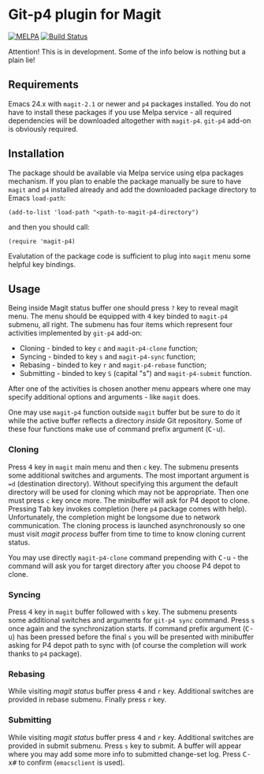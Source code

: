 # Git-p4 plugin for Magit #

[![MELPA](http://melpa.org/packages/magit-p4-badge.svg)](http://melpa.org/#/magit-p4)
[![Build Status](https://travis-ci.org/lexa/magit-p4.svg?branch=master)](https://travis-ci.org/lexa/magit-p4)

Attention! This is in development. Some of the info below is nothing but a plain lie!

## Requirements ##

Emacs 24.x with `magit-2.1` or newer and `p4` packages installed. You do not have to install these packages if you use Melpa service - all required dependencies will be downloaded altogether with `magit-p4`.
`git-p4` add-on is obviously required.

## Installation ##

The package should be available via Melpa service using elpa packages mechanism.
If you plan to enable the package manually be sure to have `magit` and `p4` installed already
and add the downloaded package directory to Emacs `load-path`:

    (add-to-list 'load-path "<path-to-magit-p4-directory")

and then you should call:

    (require 'magit-p4)

Evalutation of the package code is sufficient to plug into `magit` menu some helpful key bindings.

## Usage ##

Being inside Magit status buffer one should press `?` key to reveal magit menu. The menu should be equipped with <kbd>4</kbd> key binded to `magit-p4` submenu, all right. The submenu has four items which represent four activities implemented by `git-p4` add-on:

* Cloning - binded to key <kbd>`c`</kbd> and `magit-p4-clone` function;
* Syncing - binded to key <kbd>`s`</kbd> and `magit-p4-sync` function;
* Rebasing - binded to key <kbd>`r`</kbd> and `magit-p4-rebase` function;
* Submitting - binded to key <kbd>`S`</kbd> (capital "s") and `magit-p4-submit` function.

After one of the activities is chosen another menu appears where one may specify additional options and arguments - like `magit` does.

One may use `magit-p4` function outside `magit` buffer but be sure to do it while the active buffer reflects a directory _inside_ Git repository. Some of these four functions make use of command prefix argument (<kbd>C-u</kbd>).

### Cloning ###

Press <kbd>4</kbd> key in `magit` main menu and then <kbd>`c`</kbd> key. The submenu presents some additional switches and arguments. The most important argument is `=d` (destination directory). Without specifying this argument the default directory will be used for cloning which may not be appropriate. Then one must press <kbd>`c`</kbd> key once more. The minibuffer will ask for P4 depot to clone. Pressing <kbd>Tab</kbd> key invokes completion (here `p4` package comes with help). Unfortunately, the completion might be longsome due to network communication. The cloning process is launched asynchronously so one must visit *magit process* buffer from time to time to know cloning current status.

You may use directly `magit-p4-clone` command prepending with <kbd>C-u</kbd> - the command will ask you for target directory after you choose P4 depot to clone.

### Syncing ###

Press <kbd>4</kbd> key in `magit` buffer followed with <kbd>`s`</kbd> key. The submenu presents some additional switches and arguments for `git-p4 sync` command. Press <kbd>`s`</kbd> once again and the synchronization starts. If command prefix argument (<kbd>C-u</kbd>) has been pressed before the final <kbd>`s`</kbd> you will be presented with minibuffer asking for P4 depot path to sync with (of course the completion will work thanks to `p4` package).

### Rebasing ###

While visiting *magit status* buffer press <kbd>4</kbd> and <kbd>`r`</kbd> key. Additional switches are provided in rebase submenu. Finally press <kbd>`r`</kbd> key.

### Submitting ###

While visiting *magit status* buffer press <kbd>4</kbd> and <kbd>`r`</kbd> key. Additional switches are provided in submit submenu. Press <kbd>`s`</kbd> key to submit. A buffer will appear where you may add some more info
to submitted change-set log. Press <kbd>C-x</kbd><kbd>#</kbd> to confirm (`emacsclient` is used).
